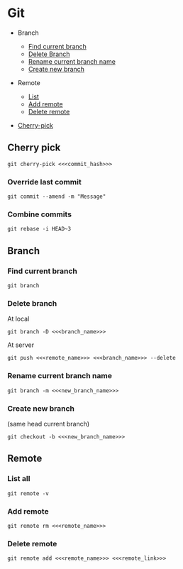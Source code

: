 # Git

* Branch
    * [Find current branch](#find-current-branch)
    * [Delete Branch](#delete-branch)
    * [Rename current branch name](#rename-current-branch-name)
    * [Create new branch](#create-new-branch)

* Remote
    * [List](#list-all)
    * [Add remote](#add-remote)
    * [Delete remote](#delete-remote)

* [Cherry-pick](#cherry-pick)

## Cherry pick
```
git cherry-pick <<<commit_hash>>>
```

### Override last commit 
```
git commit --amend -m "Message"
```

### Combine commits
```
git rebase -i HEAD~3
```

## Branch
### Find current branch
```
git branch
```

### Delete branch

At local 
```
git branch -D <<<branch_name>>>
```

At server
```
git push <<<remote_name>>> <<<branch_name>>> --delete
```


### Rename current branch name
```
git branch -m <<<new_branch_name>>>
```

### Create new branch 
(same head current branch)
```
git checkout -b <<<new_branch_name>>>
```


## Remote
### List all
```
git remote -v
```

### Add remote 
```
git remote rm <<<remote_name>>>
```

### Delete remote 
```
git remote add <<<remote_name>>> <<<remote_link>>>
```
